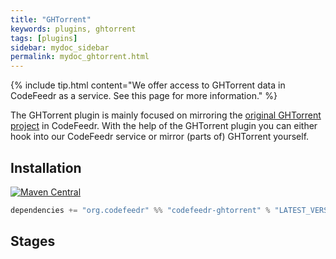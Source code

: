 ```yaml
---
title: "GHTorrent"
keywords: plugins, ghtorrent
tags: [plugins]
sidebar: mydoc_sidebar
permalink: mydoc_ghtorrent.html
---
```

{% include tip.html content="We offer access to GHTorrent data in CodeFeedr as a service. See this page for more information." %}

The GHTorrent plugin is mainly focused on mirroring the [original GHTorrent project](http://www.ghtorrent.org/) in CodeFeedr.
With the help of the GHTorrent plugin you can either hook into our CodeFeedr service or mirror (parts of) GHTorrent yourself.

## Installation
[![Maven Central](https://maven-badges.herokuapp.com/maven-central/org.codefeedr/codefeedr-core_2.12/badge.svg)](https://maven-badges.herokuapp.com/maven-central/org.codefeedr/codefeedr-core_2.12)
```scala
dependencies += "org.codefeedr" %% "codefeedr-ghtorrent" % "LATEST_VERSION"
``` 


## Stages
